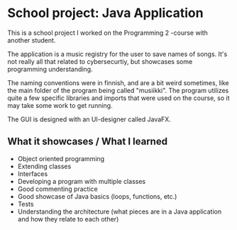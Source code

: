 # School project: Java Application

This is a school project I worked on the Programming 2 -course with another student.

The application is a music registry for the user to save names of songs. It's not really all that related to cybersecurtiy, but showcases some programming understanding. 

The naming conventions were in finnish, and are a bit weird sometimes, like the main folder of the program being called "musiikki". The program utilizes quite a few specific libraries and imports that were used on the course, so it may take some work to get running.

The GUI is designed with an UI-designer called JavaFX.

## What it showcases / What I learned
* Object oriented programming
* Extending classes
* Interfaces
* Developing a program with multiple classes
* Good commenting practice
* Good showcase of Java basics (loops, functions, etc.)
* Tests
* Understanding the architecture (what pieces are in a Java application and how they relate to each other)
